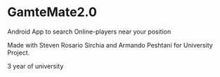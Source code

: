 # GamteMate2.0
Android App to search Online-players near your position

Made with Steven Rosario Sirchia and Armando Peshtani for University Project.

3 year of university
